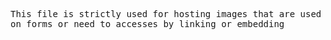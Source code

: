 <tt>This file is strictly used for hosting images that are used on forms or need to accesses by linking or embedding</tt>
